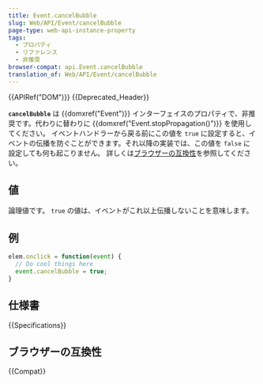 ```yaml
---
title: Event.cancelBubble
slug: Web/API/Event/cancelBubble
page-type: web-api-instance-property
tags:
  - プロパティ
  - リファレンス
  - 非推奨
browser-compat: api.Event.cancelBubble
translation_of: Web/API/Event/cancelBubble
---
```

{{APIRef("DOM")}} {{Deprecated_Header}}

**`cancelBubble`** は {{domxref("Event")}} インターフェイスのプロパティで、非推奨です。代わりに替わりに {{domxref("Event.stopPropagation()")}} を使用してください。
イベントハンドラーから戻る前にこの値を `true` に設定すると、イベントの伝播を防ぐことができます。それ以降の実装では、この値を `false` に設定しても何も起こりません。
詳しくは[ブラウザーの互換性](#ブラウザーの互換性)を参照してください。

## 値

論理値です。 `true` の値は、イベントがこれ以上伝播しないことを意味します。

## 例

```js
elem.onclick = function(event) {
  // Do cool things here
  event.cancelBubble = true;
}
```

## 仕様書

{{Specifications}}

## ブラウザーの互換性

{{Compat}}
